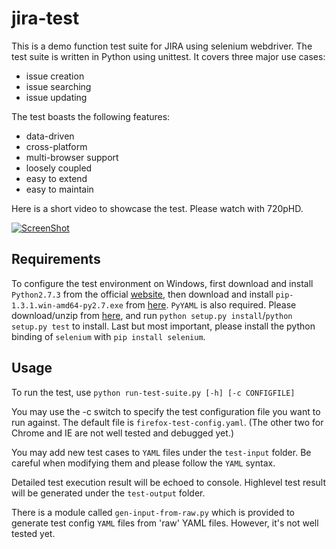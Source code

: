jira-test
=========

This is a demo function test suite for JIRA using selenium webdriver. 
The test suite is written in Python using unittest. It covers three 
major use cases: 

* issue creation
* issue searching
* issue updating

The test boasts the following features:

* data-driven
* cross-platform
* multi-browser support
* loosely coupled
* easy to extend
* easy to maintain

Here is a short video to showcase the test. Please watch with 720pHD.

[![ScreenShot](https://raw.github.com/yadongwen/misc-scripts/master/screenshot.jpg)](http://youtu.be/E-C9EBM7KmI)



## Requirements

To configure the test environment on Windows,
first download and install `Python2.7.3` from the official 
[website](http://www.python.org/download/releases/2.7.3/), 
then download and install `pip-1.3.1.win-amd64-py2.7.‌exe` 
from [here](http://www.lfd.uci.edu/~gohlke/pythonlibs/#pip).
`PyYAML` is also required. Please download/unzip from 
[here](http://pyyaml.org/download/pyyaml/PyYAML-3.10.zip), and 
run `python setup.py install`/`python setup.py test` to install.
Last but most important, please install the python binding of
`selenium` with `pip install selenium`.


## Usage

To run the test, use `python run-test-suite.py [-h] [-c CONFIGFILE]`

You may use the -c switch to specify the test configuration file you
want to run against. The default file is `firefox-test-config.yaml`. (The
other two for Chrome and IE are not well tested and debugged yet.)

You may add new test cases to `YAML` files under the `test-input` folder.
Be careful when modifying them and please follow the `YAML` syntax.

Detailed test execution result will be echoed to console. Highlevel
test result will be generated under the `test-output` folder.

There is a module called `gen-input-from-raw.py` which is provided to generate
test config `YAML` files from 'raw' YAML files. However, it's not well tested yet.
